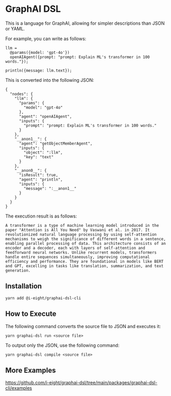 # GraphAI DSL

This is a language for GraphAI, allowing for simpler descriptions than JSON or YAML.

For example, you can write as follows:

```
llm =
  @params({model: 'gpt-4o'})
  openAIAgent({prompt: "prompt: Explain ML's transformer in 100 words."});

println({message: llm.text});
```

This is converted into the following JSON:

```
{
  "nodes": {
    "llm": {
      "params": {
        "model": "gpt-4o"
      },
      "agent": "openAIAgent",
      "inputs": {
        "prompt": "prompt: Explain ML's transformer in 100 words."
      }
    },
    "__anon1__": {
      "agent": "getObjectMemberAgent",
      "inputs": {
        "object": ":llm",
        "key": "text"
      }
    },
    "__anon0__": {
      "isResult": true,
      "agent": "println",
      "inputs": {
        "message": ":__anon1__"
      }
    }
  }
}
```

The execution result is as follows:

```
A transformer is a type of machine learning model introduced in the paper "Attention is All You Need" by Vaswani et al. in 2017. It revolutionized natural language processing by using self-attention mechanisms to weigh the significance of different words in a sentence, enabling parallel processing of data. This architecture consists of an encoder and a decoder, each with layers of self-attention and feedforward neural networks. Unlike recurrent models, transformers handle entire sequences simultaneously, improving computational efficiency and performance. They are foundational in models like BERT and GPT, excelling in tasks like translation, summarization, and text generation.
```

## Installation

```
yarn add @i-eight/graphai-dsl-cli
```

## How to Execute

The following command converts the source file to JSON and executes it:

```
yarn graphai-dsl run <source file>
```

To output only the JSON, use the following command:

```
yarn graphai-dsl compile <source file>
```

## More Examples

https://github.com/i-eight/graphai-dsl/tree/main/packages/graphai-dsl-cli/examples